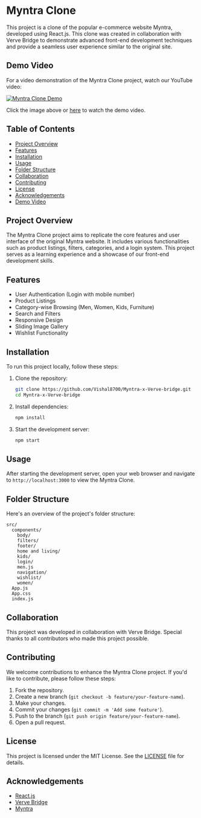 

# Myntra Clone


This project is a clone of the popular e-commerce website Myntra, developed using React.js. This clone was created in collaboration with Verve Bridge to demonstrate advanced front-end development techniques and provide a seamless user experience similar to the original site.


## Demo Video

For a video demonstration of the Myntra Clone project, watch our YouTube video:

[![Myntra Clone Demo](https://img.youtube.com/vi/YOUR_VIDEO_ID/0.jpg)](https://www.youtube.com/watch?v=PxBTiFuUHkQ)

Click the image above or [here]([https://www.youtube.com/watch?v=PxBTiFuUHkQ](https://www.youtube.com/watch?v=PxBTiFuUHkQ)) to watch the demo video.


## Table of Contents

- [Project Overview](#project-overview)
- [Features](#features)
- [Installation](#installation)
- [Usage](#usage)
- [Folder Structure](#folder-structure)
- [Collaboration](#collaboration)
- [Contributing](#contributing)
- [License](#license)
- [Acknowledgements](#acknowledgements)
- [Demo Video](#demo-video)

## Project Overview

The Myntra Clone project aims to replicate the core features and user interface of the original Myntra website. It includes various functionalities such as product listings, filters, categories, and a login system. This project serves as a learning experience and a showcase of our front-end development skills.

## Features

- User Authentication (Login with mobile number)
- Product Listings
- Category-wise Browsing (Men, Women, Kids, Furniture)
- Search and Filters
- Responsive Design
- Sliding Image Gallery
- Wishlist Functionality

## Installation

To run this project locally, follow these steps:

1. Clone the repository:
   ```sh
   git clone https://github.com/Vishal8700/Myntra-x-Verve-bridge.git
   cd Myntra-x-Verve-bridge
   ```

2. Install dependencies:
   ```sh
   npm install
   ```

3. Start the development server:
   ```sh
   npm start
   ```

## Usage

After starting the development server, open your web browser and navigate to `http://localhost:3000` to view the Myntra Clone.

## Folder Structure

Here's an overview of the project's folder structure:

```plaintext
src/
  components/
    body/
    filters/
    footer/
    home and living/
    kids/
    login/
    men.js
    navigation/
    wishlist/
    women/
  App.js
  App.css
  index.js
```

## Collaboration

This project was developed in collaboration with Verve Bridge. Special thanks to all contributors who made this project possible.

## Contributing

We welcome contributions to enhance the Myntra Clone project. If you'd like to contribute, please follow these steps:

1. Fork the repository.
2. Create a new branch (`git checkout -b feature/your-feature-name`).
3. Make your changes.
4. Commit your changes (`git commit -m 'Add some feature'`).
5. Push to the branch (`git push origin feature/your-feature-name`).
6. Open a pull request.

## License

This project is licensed under the MIT License. See the [LICENSE](LICENSE) file for details.

## Acknowledgements

- [React.js](https://reactjs.org/)
- [Verve Bridge](https://www.vervebridge.com/)
- [Myntra](https://www.myntra.com/)

